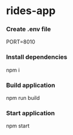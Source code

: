 # rides-app

### Create .env file
PORT=8010

### Install dependencies
npm i 

### Build application
npm run build

### Start application
npm start

